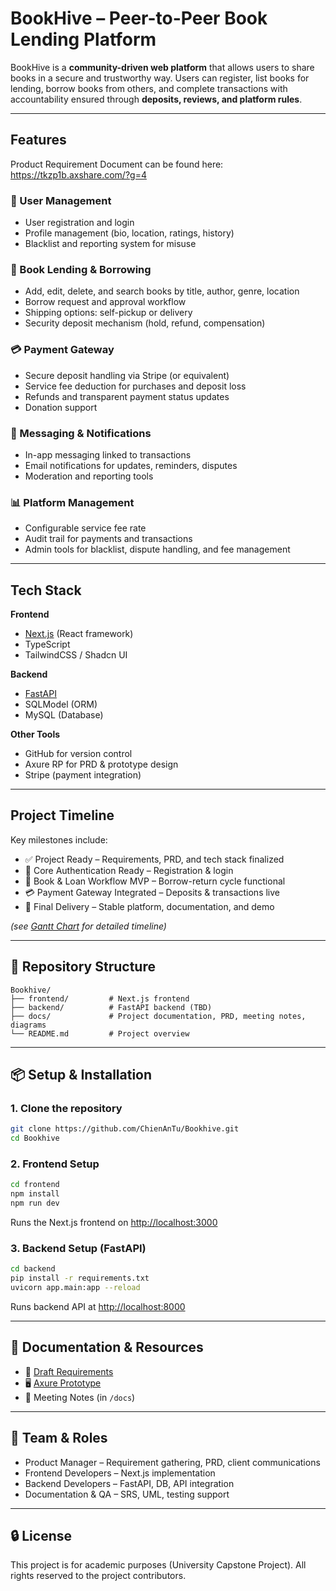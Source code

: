 # BookHive – Peer-to-Peer Book Lending Platform

BookHive is a **community-driven web platform** that allows users to share books in a secure and trustworthy way.
Users can register, list books for lending, borrow books from others, and complete transactions with accountability ensured through **deposits, reviews, and platform rules**.

---

## Features
Product Requirement Document can be found here:
https://tkzp1b.axshare.com/?g=4

### 👤 User Management

* User registration and login
* Profile management (bio, location, ratings, history)
* Blacklist and reporting system for misuse

### 📖 Book Lending & Borrowing

* Add, edit, delete, and search books by title, author, genre, location
* Borrow request and approval workflow
* Shipping options: self-pickup or delivery
* Security deposit mechanism (hold, refund, compensation)

### 💳 Payment Gateway

* Secure deposit handling via Stripe (or equivalent)
* Service fee deduction for purchases and deposit loss
* Refunds and transparent payment status updates
* Donation support

### 💬 Messaging & Notifications

* In-app messaging linked to transactions
* Email notifications for updates, reminders, disputes
* Moderation and reporting tools

### 📊 Platform Management

* Configurable service fee rate
* Audit trail for payments and transactions
* Admin tools for blacklist, dispute handling, and fee management

---

## Tech Stack

**Frontend**

* [Next.js](https://nextjs.org/) (React framework)
* TypeScript
* TailwindCSS / Shadcn UI

**Backend**

* [FastAPI](https://fastapi.tiangolo.com/)
* SQLModel (ORM)
* MySQL (Database)

**Other Tools**

* GitHub for version control
* Axure RP for PRD & prototype design
* Stripe (payment integration)

---

## Project Timeline

Key milestones include:

* ✅ Project Ready – Requirements, PRD, and tech stack finalized
* 🔄 Core Authentication Ready – Registration & login
* 📖 Book & Loan Workflow MVP – Borrow-return cycle functional
* 💳 Payment Gateway Integrated – Deposits & transactions live
* 🚢 Final Delivery – Stable platform, documentation, and demo

*(see [Gantt Chart](docs/gantt.png) for detailed timeline)*

---

## 📂 Repository Structure

```
Bookhive/
├── frontend/         # Next.js frontend
├── backend/          # FastAPI backend (TBD)
├── docs/             # Project documentation, PRD, meeting notes, diagrams
└── README.md         # Project overview
```

---

## 📦 Setup & Installation

### 1. Clone the repository

```bash
git clone https://github.com/ChienAnTu/Bookhive.git
cd Bookhive
```

### 2. Frontend Setup

```bash
cd frontend
npm install
npm run dev
```

Runs the Next.js frontend on [http://localhost:3000](http://localhost:3000)

### 3. Backend Setup (FastAPI)

```bash
cd backend
pip install -r requirements.txt
uvicorn app.main:app --reload
```

Runs backend API at [http://localhost:8000](http://localhost:8000)

---

## 📖 Documentation & Resources

* 📑 [Draft Requirements](docs/requirements.md)
* 🖥️ [Axure Prototype](https://chienantu.github.io/Bookhive/prototype/)
* 📝 Meeting Notes (in `/docs`)

---

## 👥 Team & Roles

* Product Manager – Requirement gathering, PRD, client communications
* Frontend Developers – Next.js implementation
* Backend Developers – FastAPI, DB, API integration
* Documentation & QA – SRS, UML, testing support

---

## 🔒 License

This project is for academic purposes (University Capstone Project).
All rights reserved to the project contributors.

